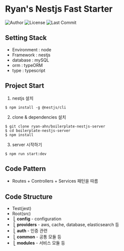 # Ryan's Nestjs Fast Starter

![Author](https://img.shields.io/badge/Author-ryan-orange.svg)
![License](https://img.shields.io/badge/License-MIT-blue.svg)
![Last Commit](https://img.shields.io/github/last-commit/ryan-ahn/boilerplate-nestjs-server)

## Setting Stack
- Environment : node
- Framework : nestjs
- database : mySQL
- orm : typeORM
- type : typescript

## Project Start
1. nestjs 설치
```
$ npm install -g @nestjs/cli
```
2. clone & dependencies 설치
```
$ git clone ryan-ahn/boilerplate-nestjs-server
$ cd boilerplate-nestjs-server
$ npm install
```
3. server 시작하기
```
$ npm run start:dev
```

## Code Pattern
- Routes + Controllers + Services 패턴을 따름

## Code Structure
- Test(jest)
- Root(src)
- &nbsp;⎣&nbsp;**config** - configuration <br/>
- &nbsp;⎣&nbsp;**providers** - aws, cache, database, elasticsearch 등 <br/>
- &nbsp;⎣&nbsp;**auth** - 인증 관련 <br/>
- &nbsp;⎣&nbsp;**common** - 공통 모듈 등 <br/>
- &nbsp;⎣&nbsp;**modules** - 서비스 모듈 등 <br/>
